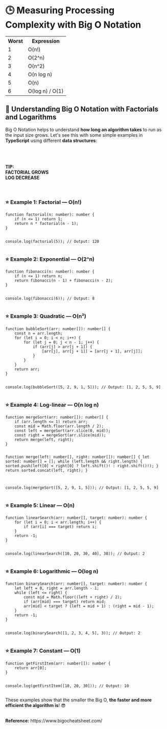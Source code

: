 

<h1>🕒 Measuring Processing Complexity with Big O Notation</h1>

<table>
    <tr>
        <th>Worst</th>
        <th>Expression</th>
    </tr>
    <tr><td>1</td><td>O(n!)</td></tr>
    <tr><td>2</td><td>O(2^n)</td></tr>
    <tr><td>3</td><td>O(n^2)</td></tr>
    <tr><td>4</td><td>O(n log n)</td></tr>
    <tr><td>5</td><td>O(n)</td></tr>
    <tr><td>6</td><td>O(log n) / O(1)</td></tr>
</table>

<h2>🧩 Understanding Big O Notation with Factorials and Logarithms</h2>
<p>Big O Notation helps to understand <strong>how long an algorithm takes</strong> to run as the input size grows. Let's see this with some simple examples in <strong>TypeScript</strong> using different <strong>data structures</strong>:</p>


<BR/><BR/><BR/>
<strong>TIP:</strong><BR/>
<strong>FACTORIAL GROWS</strong> <BR/>
<strong>LOG DECREASE</strong>
<BR/><BR/><BR/>

<h3>⭐ Example 1: Factorial — O(n!)</h3>
<pre><code>function factorial(n: number): number {
    if (n <= 1) return 1;
    return n * factorial(n - 1);
}

console.log(factorial(5)); // Output: 120
</code></pre>

<h3>⭐ Example 2: Exponential — O(2^n)</h3>
<pre><code>function fibonacci(n: number): number {
    if (n <= 1) return n;
    return fibonacci(n - 1) + fibonacci(n - 2);
}

console.log(fibonacci(6)); // Output: 8
</code></pre>

<h3>⭐ Example 3: Quadratic — O(n²)</h3>
<pre><code>function bubbleSort(arr: number[]): number[] {
    const n = arr.length;
    for (let i = 0; i < n; i++) {
        for (let j = 0; j < n - 1; j++) {
            if (arr[j] > arr[j + 1]) {
                [arr[j], arr[j + 1]] = [arr[j + 1], arr[j]];
            }
        }
    }
    return arr;
}

console.log(bubbleSort([5, 2, 9, 1, 5])); // Output: [1, 2, 5, 5, 9]
</code></pre>

<h3>⭐ Example 4: Log-linear — O(n log n)</h3>
<pre><code>function mergeSort(arr: number[]): number[] {
    if (arr.length <= 1) return arr;
    const mid = Math.floor(arr.length / 2);
    const left = mergeSort(arr.slice(0, mid));
    const right = mergeSort(arr.slice(mid));
    return merge(left, right);
}

function merge(left: number[], right: number[]): number[] {
    let sorted: number[] = [];
    while (left.length && right.length) {
        sorted.push(left[0] < right[0] ? left.shift()! : right.shift()!);
    }
    return sorted.concat(left, right);
}

console.log(mergeSort([5, 2, 9, 1, 5])); // Output: [1, 2, 5, 5, 9]
</code></pre>

<h3>⭐ Example 5: Linear — O(n)</h3>
<pre><code>function linearSearch(arr: number[], target: number): number {
    for (let i = 0; i < arr.length; i++) {
        if (arr[i] === target) return i;
    }
    return -1;
}

console.log(linearSearch([10, 20, 30, 40], 30)); // Output: 2
</code></pre>

<h3>⭐ Example 6: Logarithmic — O(log n)</h3>
<pre><code>function binarySearch(arr: number[], target: number): number {
    let left = 0, right = arr.length - 1;
    while (left <= right) {
        const mid = Math.floor((left + right) / 2);
        if (arr[mid] === target) return mid;
        arr[mid] < target ? (left = mid + 1) : (right = mid - 1);
    }
    return -1;
}

console.log(binarySearch([1, 2, 3, 4, 5], 3)); // Output: 2
</code></pre>

<h3>⭐ Example 7: Constant — O(1)</h3>
<pre><code>function getFirstItem(arr: number[]): number {
    return arr[0];
}

console.log(getFirstItem([10, 20, 30])); // Output: 10
</code></pre>

<p>These examples show that the smaller the Big O, <strong>the faster and more efficient the algorithm is</strong>! 😎</p>

<BR/>
<strong>Reference:</strong>
https://www.bigocheatsheet.com/
